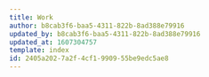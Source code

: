 ```yaml
---
title: Work
author: b8cab3f6-baa5-4311-822b-8ad388e79916
updated_by: b8cab3f6-baa5-4311-822b-8ad388e79916
updated_at: 1607304757
template: index
id: 2405a202-7a2f-4cf1-9909-55be9edc5ae8
---
```

